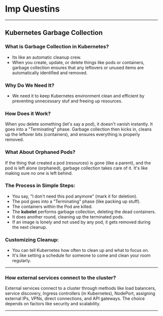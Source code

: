 # Imp Questins

---

## Kubernetes Garbage Collection

### What is Garbage Collection in Kubernetes?

- Its like an automatic cleanup crew.
- When you create, update, or delete things like pods or containers, garbage collection ensures that any leftovers or unused items are automatically identified and removed.

### Why Do We Need It?

- We need it to keep Kubernetes environment clean and efficient by preventing unnecessary stuf and freeing up resources.

### How Does it Work?

When you delete something (let's say a pod), it doesn't vanish instantly. It goes into a "Terminating" phase. Garbage collection then kicks in, cleans up the leftover bits (containers), and ensures everything is properly removed.

### What About Orphaned Pods?

If the thing that created a pod (resources) is gone (like a parent), and the pod is left alone (orphaned), garbage collection takes care of it. It's like making sure no one is left behind.

### The Process in Simple Steps:

- You say, "I don't need this pod anymore" (mark it for deletion).
- The pod goes into a "Terminating" phase (like packing up stuff).
- The containers within the Pod are killed.
- The **kubelet** performs garbage collection, deleting the dead containers.
- It does another round, cleaning up the terminated pods.
- If an image is lonely and not used by any pod, it gets removed during the next cleanup.

### Customizing Cleanup:

- You can tell Kubernetes how often to clean up and what to focus on.
- It's like setting a schedule for someone to come and clean your room regularly.

---

### How external services connect to the cluster?

External services connect to a cluster through methods like load balancers, service discovery, Ingress controllers (in Kubernetes), NodePort, assigning external IPs, VPNs, direct connections, and API gateways. The choice depends on factors like security and scalability.

---

